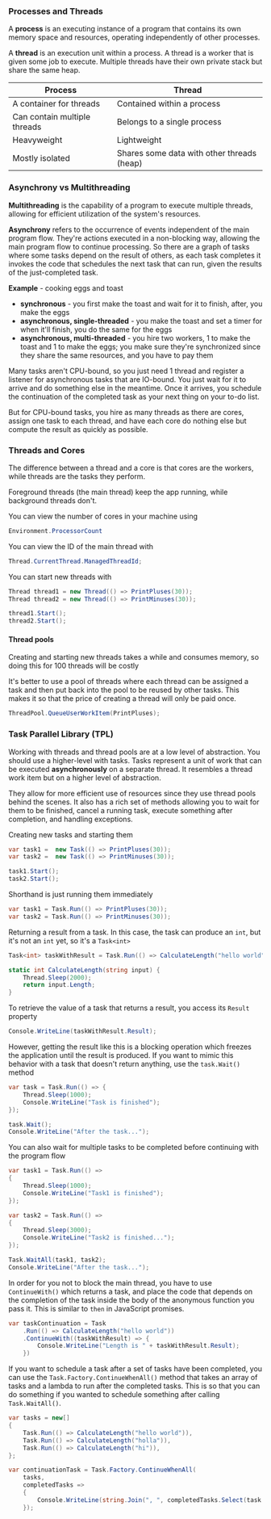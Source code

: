 ### Processes and Threads
A **process** is an executing instance of a program that contains its own memory space and resources, operating independently of other processes.

A **thread** is an execution unit within a process. A thread is a worker that is given some job to execute. Multiple threads have their own private stack but share the same heap.

| Process                      | Thread                                     |
| ---------------------------- | ------------------------------------------ |
| A container for threads      | Contained within a process                 |
| Can contain multiple threads | Belongs to a single process                |
| Heavyweight                  | Lightweight                                |
| Mostly isolated              | Shares some data with other threads (heap) |

### Asynchrony vs Multithreading
**Multithreading** is the capability of a program to execute multiple threads, allowing for efficient utilization of the system's resources.

**Asynchrony** refers to the occurrence of events independent of the main program flow. They're actions executed in a non-blocking way, allowing the main program flow to continue processing. So there are a graph of tasks where some tasks depend on the result of others, as each task completes it invokes the code that schedules the next task that can run, given the results of the just-completed task.

**Example** - cooking eggs and toast
- **synchronous** - you first make the toast and wait for it to finish, after, you make the eggs
- **asynchronous, single-threaded** - you make the toast and set a timer for when it'll finish, you do the same for the eggs
- **asynchronous, multi-threaded** - you hire two workers, 1 to make the toast and 1 to make the eggs; you make sure they're synchronized since they share the same resources, and you have to pay them

Many tasks aren't CPU-bound, so you just need 1 thread and register a listener for asynchronous tasks that are IO-bound. You just wait for it to arrive and do something else in the meantime. Once it arrives, you schedule the continuation of the completed task as your next thing on your to-do list. 

But for CPU-bound tasks, you hire as many threads as there are cores, assign one task to each thread, and have each core do nothing else but compute the result as quickly as possible. 

### Threads and Cores
The difference between a thread and a core is that cores are the workers, while threads are the tasks they perform. 

Foreground threads (the main thread) keep the app running, while background threads don't.

You can view the number of cores in your machine using
```cs
Environment.ProcessorCount
```

You can view the ID of the main thread with
```cs
Thread.CurrentThread.ManagedThreadId;
```

You can start new threads with
```cs
Thread thread1 = new Thread(() => PrintPluses(30));
Thread thread2 = new Thread(() => PrintMinuses(30));

thread1.Start();
thread2.Start();
```

#### Thread pools
Creating and starting new threads takes a while and consumes memory, so doing this for 100 threads will be costly

It's better to use a pool of threads where each thread can be assigned a task and then put back into the pool to be reused by other tasks. This makes it so that the price of creating a thread will only be paid once.

```cs
ThreadPool.QueueUserWorkItem(PrintPluses);
```

### Task Parallel Library (TPL)
Working with threads and thread pools are at a low level of abstraction. You should use a higher-level with tasks. Tasks represent a unit of work that can be executed **asynchronously** on a separate thread. It resembles a thread work item but on a higher level of abstraction.  

They allow for more efficient use of resources since they use thread pools behind the scenes. It also has a rich set of methods allowing you to wait for them to be finished, cancel a running task, execute something after completion, and handling exceptions.

Creating new tasks and starting them
```cs
var task1 =  new Task(() => PrintPluses(30));
var task2 =  new Task(() => PrintMinuses(30));

task1.Start();
task2.Start();
```

Shorthand is just running them immediately
```cs
var task1 = Task.Run(() => PrintPluses(30));
var task2 = Task.Run(() => PrintMinuses(30));
```

Returning a result from a task. In this case, the task can produce an `int`, but it's not an `int` yet, so it's a `Task<int>`
```cs
Task<int> taskWithResult = Task.Run(() => CalculateLength("hello world"));

static int CalculateLength(string input) {
	Thread.Sleep(2000);
	return input.Length;
}
```

To retrieve the value of a task that returns a result, you access its `Result` property
```cs
Console.WriteLine(taskWithResult.Result);
```

However, getting the result like this is a blocking operation which freezes the application until the result is produced.  If you want to mimic this behavior with a task that doesn't return anything, use the `task.Wait()` method
```cs
var task = Task.Run(() => {
	Thread.Sleep(1000);
	Console.WriteLine("Task is finished");
});

task.Wait();
Console.WriteLine("After the task...");
```

You can also wait for multiple tasks to be completed before continuing with the program flow
```cs
var task1 = Task.Run(() =>
{
    Thread.Sleep(1000);
    Console.WriteLine("Task1 is finished");
});

var task2 = Task.Run(() =>
{
    Thread.Sleep(3000);
    Console.WriteLine("Task2 is finished...");
});

Task.WaitAll(task1, task2);
Console.WriteLine("After the task...");
```

In order for you not to block the main thread, you have to use `ContinueWith()` which returns a task, and place the code that depends on the completion of the task inside the body of the anonymous function you pass it. This is similar to `then` in JavaScript promises.
```cs
var taskContinuation = Task
	.Run(() => CalculateLength("hello world"))
	.ContinueWith((taskWithResult) => {
		Console.WriteLine("Length is " + taskWithResult.Result);
	})
```

If you want to schedule a task after a set of tasks have been completed, you can use the `Task.Factory.ContinueWhenAll()` method that takes an array of tasks and a lambda to run after the completed tasks. This is so that you can do something if you wanted to schedule something after calling `Task.WaitAll()`.
```cs
var tasks = new[]
{
    Task.Run(() => CalculateLength("hello world")),
    Task.Run(() => CalculateLength("holla")),
    Task.Run(() => CalculateLength("hi")),
};

var continuationTask = Task.Factory.ContinueWhenAll(
    tasks,
    completedTasks =>
    {
        Console.WriteLine(string.Join(", ", completedTasks.Select(task => task.Result)));
    });
```